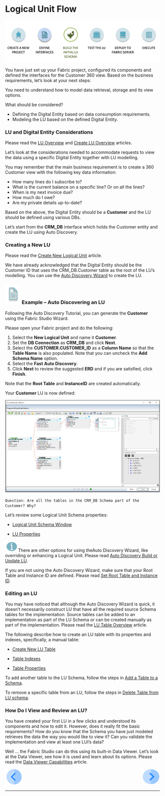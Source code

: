 #   Logical Unit Flow

 ![](/academy/Training_Level_1/03_fabric_basic_LU/images/fabric_main_flow_05.png)                                                    

You have just set up your Fabric project, configured its components and defined the interfaces for the Customer 360 view. Based on the business requirements, let’s look at your next steps:

You need to understand how to model data retrieval, storage and its view options.

What should be considered?

- Defining the Digital Entity based on data consumption requirements.
- Modeling the LU based on the defined Digital Entity. 

 

### LU and Digital Entity Considerations

Please read the [LU Overview](/articles/03_logical_units/01_LU_overview.md) and [Create LU Overview](/articles/03_logical_units/02_create_a_logical_unit_flow.md) articles. 

Let’s look at the considerations needed to accommodate requests to view the data using a specific Digital Entity together with LU modelling.  

You may  remember that the main business requirement is to create a 360 Customer view with the following key data information:

- How many lines do I subscribe to? 
- What is the current balance on a specific line? Or on all the lines? 
- When is my next invoice due? 
- How much do I owe? 
- Are my private details up-to-date? 

Based on the above, the Digital Entity should be a **Customer** and the LU should be defined using various DBs. 

Let’s start from the **CRM_DB** interface which holds the Customer entity and create the LU using Auto Discovery.

### Creating a New LU 
Please read the [Create New Logical Unit](/articles/03_logical_units/05_create_a_new_LU_object.md) article. 

We have already acknowledged that the Digital Entity should be the Customer ID that uses the CRM_DB.Customer table as the root of the LU’s modelling. You can use the [Auto Discovery Wizard](/articles/03_logical_units/06_auto_discovery_wizard.md) to create the LU.


### ![](/academy/Training_Level_1/03_fabric_basic_LU/images/example.png)Example – Auto Discovering an LU

Following the Auto Discovery Tutorial, you can generate the **Customer** using the Fabric Studio Wizard. 

Please open your Fabric project and do the following:

1. Select the **New Logical Unit** and name it **Customer**.
2. Set the **DB Connection** as **CRM_DB** and click **Next**.
3. Select the **CUSTOMER.CUSTOMER_ID** as a **Column Name** so that the **Table Name** is also populated. Note that you can uncheck the **Add Schema Name** option.
4. Select the **Fast** **Auto Discovery**.
5. Click **Next** to review the suggested **ERD** and if you are satisfied, click **Finish**.

Note that the **Root Table** and **InstanceID** are created automatically.

Your **Customer** LU is now defined:

![](/academy/Training_Level_1/03_fabric_basic_LU/images/CustomerLU.png) 

`Question: Are all the tables in the CRM_DB Schema part of the Customer? Why?`



Let’s review some Logical Unit Schema properties:

-  [Logical Unit Schema Window](/articles/03_logical_units/03_LU_schema_window.md)

-  [LU Properties](/articles/03_logical_units/04_LU_properties.md)

   

![](/academy/03_fabric_basic_LU/images/information.png)There are other options for using theAuto Discovery Wizard, like overriding or enhancing a Logical Unit. Please read   [Auto Discovery Build or Update LU](/articles/03_logical_units/07_build__or_update_an_LU_schema.md).

 

 If you are not using the Auto Discovery Wizard, make sure that your Root Table and Instance ID are defined. Please read [Set Root Table and Instance ID](/articles/03_logical_units/08_define_root_table_and_instance_ID_LU_schema.md).

### Editing an LU

You may have noticed that although the Auto Discovery Wizard is quick, it doesn’t necessarily construct LU that have all the required source Schema tables for the implementation. Source tables can be added to an implementation as part of the LU Schema or can be created manually as part of the implementation. Please read the [LU Table Overview](/articles/06_LU_tables/01_LU_tables_overview.md) article.

The following describe how to create an LU table with its properties and indexes, specifically, a manual table:

-  [Create New LU Table](/articles/06_LU_tables/02_create_an_LU_table.md)

-  [Table Indexes](/articles/06_LU_tables/03_table_indexes.md)

-  [Table Properties](/articles/06_LU_tables/04_table_properties.md)

To add another table to the LU Schema, follow the steps in [Add a Table to a Schema](/articles/03_logical_units/09_add_table_to_a_schema.md).

To remove a specific table from an LU, follow the steps in [Delete Table from LU schema](/articles/03_logical_units/10_delete_table_from_a_schema.md).

### How Do I View and Review an LU?

You have created your first LU in a few clicks and understood its components and how to edit it. However, does it really fit the basic requirements? How do you know that the Schema you have just modeled retrieves the data the way you would like to view it? Can you validate the implementation and view at least one LUI’s data?

Well … the Fabric Studio can do this using its built-in Data Viewer. Let’s look at the Data Viewer, see how it is used and learn about its options. Please read the 
[Data Viewer Capabilities](/articles/13_LUDB_viewer_and_studio_debug_capabilities/01_data_viewer.md) article.

 
[![Previous](/articles/images/Previous.png)](/academy/Training_Level_1/03_fabric_basic_LU/03_04_define_the_interfaces.md)[<img align="right" width="60" height="54" src="/articles/images/Next.png">](/academy/Training_Level_1/03_fabric_basic_LU/06_table_population_and_sync_strategies.md)

 

 

 

 

 

------

